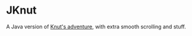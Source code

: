 
# JKnut

A Java version of [Knut's adventure](https://github.com/Alekan82/Kun-ts-adventure), with extra smooth scrolling and stuff.
